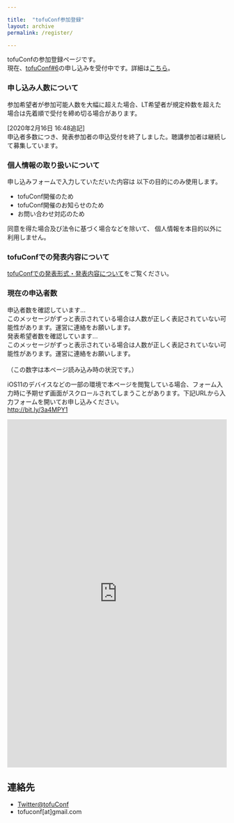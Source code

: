 ```yaml
---

title:  "tofuConf参加登録"
layout: archive
permalink: /register/

---
```


<script type="text/javascript">	
<!--	
var registrant_count_url = "https://script.google.com/macros/s/AKfycbzrxnNiEFfzDX0YG5JNU4SAyuUeEL7PsiL05S5hhA/exec"
var registrant_count_request = new XMLHttpRequest();	
registrant_count_request.onreadystatechange = function () {	
  if (registrant_count_request.readyState != 4) {	
    document.getElementById("registrant").innerHTML="読み込み中...";	
  } else if (registrant_count_request.status != 200) {	
    document.getElementById("registrant").innerHTML="エラーが発生しています。スクリーンショットとともに運営に問い合わせてください。";	
  } else {	
    document.getElementById("registrant").innerHTML="現在の申込者数は" + registrant_count_request.responseText + "人です。";	
  }	
};	
var presenter_count_url = "https://script.google.com/macros/s/AKfycbyTiA-37X83xfObTi5agrmKp4YOkCWCiMIlGGmYbQ/exec"
var presenter_count_request = new XMLHttpRequest();	
presenter_count_request.onreadystatechange = function () {	
  if (presenter_count_request.readyState != 4) {	
    document.getElementById("presenter").innerHTML="読み込み中...";	
  } else if (presenter_count_request.status != 200) {	
    document.getElementById("presenter").innerHTML="エラーが発生しています。スクリーンショットとともに運営に問い合わせてください。";	
  } else {	
    document.getElementById("presenter").innerHTML="申込者のうち発表希望者は" + presenter_count_request.responseText + "人です。";	
  }	
};	
 registrant_count_request.open('GET', registrant_count_url);	
presenter_count_request.open('GET', presenter_count_url);	
registrant_count_request.send();	
presenter_count_request.send();	
 -->	
</script>

tofuConfの参加登録ページです。  
現在、[tofuConf#6](/2020-01-16/6th-tofuconf-general.html)の申し込みを受付中です。詳細は[こちら](/2020-01-16/6th-tofuconf-general.html)。

### 申し込み人数について

参加希望者が参加可能人数を大幅に超えた場合、LT希望者が規定枠数を超えた場合は先着順で受付を締め切る場合があります。

[2020年2月16日 16:48追記]  
申込者多数につき、発表参加者の申込受付を終了しました。聴講参加者は継続して募集しています。

### 個人情報の取り扱いについて

申し込みフォームで入力していただいた内容は
以下の目的にのみ使用します。

* tofuConf開催のため
* tofuConf開催のお知らせのため
* お問い合わせ対応のため

同意を得た場合及び法令に基づく場合などを除いて、
個人情報を本目的以外に利用しません。

### tofuConfでの発表内容について

[tofuConfでの発表形式・発表内容について](/about/presentation)をご覧ください。

### 現在の申込者数

<div id="registrant">申込者数を確認しています...<br>
このメッセージがずっと表示されている場合は人数が正しく表記されていない可能性があります。運営に連絡をお願いします。</div>
<div id="presenter">発表希望者数を確認しています...<br>
このメッセージがずっと表示されている場合は人数が正しく表記されていない可能性があります。運営に連絡をお願いします。</div><br>
（この数字は本ページ読み込み時の状況です。）

iOS11のデバイスなどの一部の環境で本ページを閲覧している場合、フォーム入力時に予期せず画面がスクロールされてしまうことがあります。下記URLから入力フォームを開いてお申し込みください。  
<a href="http://bit.ly/3a4MPY1" target="_blank">http://bit.ly/3a4MPY1</a>

<iframe src="https://docs.google.com/forms/d/e/1FAIpQLSdDXGzxy0VOTkHpbXW073IVEjkwkFFbQA-KaT4DM7WdnUKEYg/viewform?embedded=true" width="100%" height="800" frameborder="0" marginheight="0" marginwidth="0">読み込んでいます...</iframe>

## 連絡先

* [Twitter@tofuConf](https://twitter.com/tofuConf)
* tofuconf[at]gmail.com
